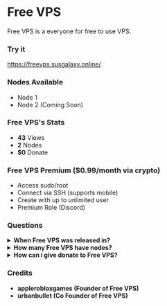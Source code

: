 # Free VPS
Free VPS is a everyone for free to use VPS.
### Try it
https://freevps.susgalaxy.online/

### Nodes Available
- Node 1
- Node 2 (Coming Soon)

### Free VPS's Stats
- **43** Views
- **2** Nodes
- **$0** Donate

### Free VPS Premium ($0.99/month via crypto)
- Access sudo/root
- Connect via SSH (supports mobile)
- Create with up to unlimited user
- Premium Role (Discord)

### Questions
<details>
<summary><b>When Free VPS was released in?</summary>
Free VPS was released in 1 August 2023
</details>
<details>
<summary><b>How many Free VPS have nodes?</summary>
2 nodes
</details>
<details>
<summary><b>How can i give donate to Free VPS?</summary>
See https://freevps.susgalaxy.online/donate.html
</details>

### Credits
- applerobloxgames (Founder of Free VPS)
- urbanbullet (Co Founder of Free VPS)
